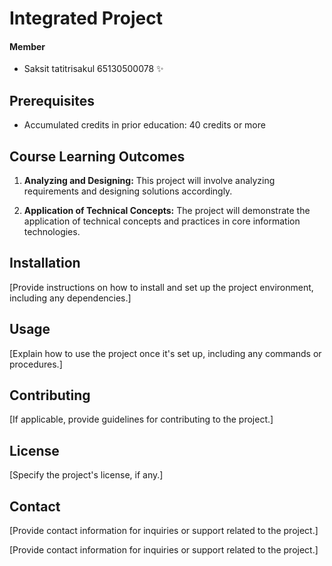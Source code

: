 # Integrated Project 
#### Member
* Saksit tatitrisakul 65130500078 ✨

## Prerequisites

- Accumulated credits in prior education: 40 credits or more



## Course Learning Outcomes

1. **Analyzing and Designing:** This project will involve analyzing requirements and designing solutions accordingly.
   
2. **Application of Technical Concepts:** The project will demonstrate the application of technical concepts and practices in core information technologies.

## Installation

[Provide instructions on how to install and set up the project environment, including any dependencies.]

## Usage

[Explain how to use the project once it's set up, including any commands or procedures.]

## Contributing

[If applicable, provide guidelines for contributing to the project.]

## License

[Specify the project's license, if any.]

## Contact

[Provide contact information for inquiries or support related to the project.]

[Provide contact information for inquiries or support related to the project.]
 
